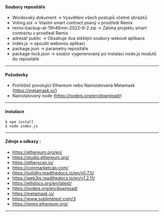 #### Soubory repositáře
- Wordovský dokument 			-> Vysvětlení všech postupů včetně obrázků
- Voting.sol 				-> Vlastní smart contract psaný v prostředí Remix
- remix-backup-at-19h46min-2022-6-2.zip -> Záloha projektu smart contractu v prostředí Remix
- adresář public			-> Obsahuje dva stěžejní soubory webové aplikace
- index.js				-> spouští webovou aplikaci 
- package.json				-> parametry repositáře
- package-lock.json			-> soubor vygenerovaný po instalaci node.js modulů do repositáře
---

#### Požadavky
- Prohlížeč povolující Ethereum nebo Nainstalovaná Metamask (https://metamask.io/)
- Nainstalovaný node (https://nodejs.org/en/download/)
---

#### Instalace

```
$ npm install
$ node index.js
```
---

#### Zdroje a odkazy :

- https://ethereum.org/en/
- https://studio.ethereum.org/
- https://etherscan.io/
- https://coinmarketcap.com/
- https://solidity.readthedocs.io/en/v0.7.0/
- https://web3js.readthedocs.io/en/v1.2.11/
- https://ethdocs.org/en/latest/
- https://nodejs.org/en/download/
- https://metamask.io/
- https://www.sublimetext.com/3
- https://remix.ethereum.org/

---